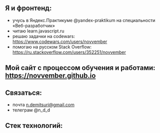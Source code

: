 ## Я и фронтенд:
- учусь в Яндекс.Практикуме @yandex-praktikum на специальности «Веб-разработчик»
- читаю learn.javascript.ru
- решаю задачки на codewars: https://www.codewars.com/users/novvember
- помогаю на русском Stack Overflow: https://ru.stackoverflow.com/users/352251/novvember

## Мой сайт с процессом обучения и работами: https://novvember.github.io

## Связаться:
- почта n.demitsuri@gmail.com
- телеграм @n_d_d

## Стек технологий:
